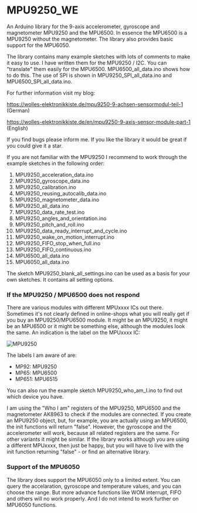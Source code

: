 # MPU9250_WE
An Arduino library for the 9-axis accelerometer, gyroscope and magnetometer MPU9250 and the MPU6500. In essence the MPU6500 is a MPU9250 without the magnetometer. The library also provides basic support for the MPU6050. 

The library contains many example sketches with lots of comments to make it easy to use. I have written them for the MPU9250 / I2C. You can "translate" them easily for the MPU6500. MPU6500_all_data.ino shows how to do this. The use of SPI is shown in MPU9250_SPI_all_data.ino and MPU6500_SPI_all_data.ino.

For further information visit my blog:

https://wolles-elektronikkiste.de/mpu9250-9-achsen-sensormodul-teil-1   (German)

https://wolles-elektronikkiste.de/en/mpu9250-9-axis-sensor-module-part-1    (English) 

If you find bugs please inform me. If you like the library it would be great if you could give it a star. 

If you are not familiar with the MPU9250 I recommend to work through the example sketches in the following order:

1. MPU9250_acceleration_data.ino
2. MPU9250_gyroscope_data.ino
3. MPU9250_calibration.ino
4. MPU9250_reusing_autocalib_data.ino
5. MPU9250_magnetometer_data.ino
6. MPU9250_all_data.ino
7. MPU9250_data_rate_test.ino
8. MPU9250_angles_and_orientation.ino
9. MPU9250_pitch_and_roll.ino
10. MPU9250_data_ready_interrupt_and_cycle.ino
11. MPU9250_wake_on_motion_interrupt.ino
12. MPU9250_FIFO_stop_when_full.ino
13. MPU9250_FIFO_continuous.ino
14. MPU6500_all_data.ino
15. MPU6050_all_data.ino

The sketch MPU9250_blank_all_settings.ino can be used as a basis for your own sketches. It contains all setting options.

<h3>If the MPU9250 / MPU6500 does not respond</h3>

There are various modules with different MPUxxxx ICs out there. Sometimes it's not clearly defined in online-shops what you will really get if you buy an MPU9250/MPU6500 module. It might be an MPU9250, it might be an MPU6500 or it might be something else, although the modules look the same. An indication is the label on the MPUxxxx IC:

![MPU9250](https://user-images.githubusercontent.com/41305162/181456778-d3f69414-2627-445b-82b9-560dbfcbf982.jpg)

The labels I am aware of are:

 - MP92: MPU9250
 - MP65: MPU6500
 - MP651: MPU6515
 
You can also run the example sketch MPU9250_who_am_I.ino to find out which device you have.
 
I am using the "Who I am" registers of the MPU9250, MPU6500 and the magnetometer AK8963 to check if the modules are connected. If you create an MPU9250 object, but, for example, you are actually using an MPU6500, the init functions will return "false". However, the gyroscope and the accelerometer will work, because all related registers are the same. For other variants it might be similar. If the library works although you are using a different MPUxxxx, then just be happy, but you will have to live with the init function returning "false" - or find an alternative library. 

<h3>Support of the MPU6050</h3>

The library does support the MPU6050 only to a limited extent. You can query the accelaration, gyroscope and temperature values, and you can choose the range. But more advance functions like WOM interrupt, FIFO and others will no work properly. And I do not intend to work further on MPU6050 functions. 
